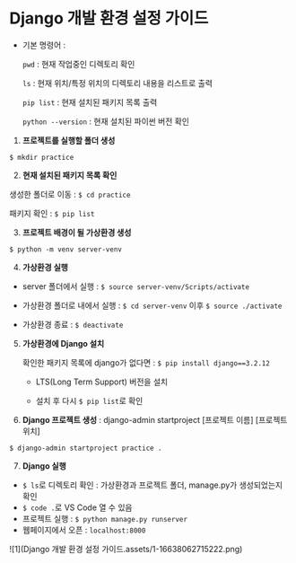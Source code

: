 # Django 개발 환경 설정 가이드

- 기본 명령어 :

  ```pwd``` : 현재 작업중인 디렉토리 확인

  ```ls``` : 현재 위치/특정 위치의 디렉토리 내용을 리스트로 출력

  ```pip list``` : 현재 설치된 패키지 목록 출력

  ```python --version``` :  현재 설치된 파이썬 버전 확인



1.  **프로젝트를 실행할 폴더 생성**

   ```$ mkdir practice```

2.  **현재 설치된 패키지 목록 확인**

   생성한 폴더로 이동 : ```$ cd practice```

   패키지 확인 : ```$ pip list```

3.  **프로젝트 배경이 될 가상환경 생성**

   ```$ python -m venv server-venv```

4.  **가상환경 실행**

   - server 폴더에서 실행 : ```$ source server-venv/Scripts/activate```

   - 가상환경 폴더로 내에서 실행 : ```$ cd server-venv``` 이후 ```$ source ./activate```
   - 가상환경 종료 : ```$ deactivate``` 

5. **가상환경에 Django 설치**

   확인한 패키지 목록에 django가 없다면 : ```$ pip install django==3.2.12```

   -  LTS(Long Term Support) 버전을 설치

   - 설치 후 다시 ```$ pip list```로 확인

6.  **Django 프로젝트 생성** : django-admin startproject [프로젝트 이름] [프로젝트 위치]

   ```$ django-admin startproject practice .```

7.  **Django 실행**

   - ```$ ls```로 디렉토리 확인 : 가상환경과 프로젝트 폴더, manage.py가 생성되었는지 확인
   - ```$ code .```로 VS Code 열 수 있음
   - 프로젝트 실행 : ```$ python manage.py runserver```
   - 웹페이지에서 오픈 : ```localhost:8000```
   
   ![1](Django 개발 환경 설정 가이드.assets/1-16638062715222.png)